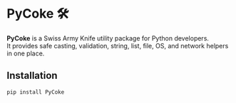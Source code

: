 # PyCoke 🛠️

**PyCoke** is a Swiss Army Knife utility package for Python developers.  
It provides safe casting, validation, string, list, file, OS, and network helpers in one place.  

## Installation
```bash
pip install PyCoke
